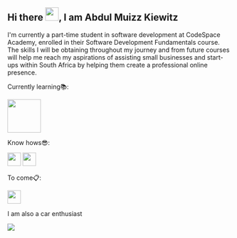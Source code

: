 ## Hi there <img src="https://media.tenor.com/0CpFOKGVaeMAAAAi/hand-waving-hand.gif" width="30px">, I am Abdul Muizz Kiewitz 

I'm currently a part-time student in software development at CodeSpace Academy, enrolled in their Software Development Fundamentals course. The skills I will be obtaining throughout my journey and from future courses will help me reach my aspirations of assisting small businesses and start-ups within South Africa by helping them create a professional online presence.

Currently learning📚:

<img src="https://cdn.jsdelivr.net/gh/devicons/devicon@latest/icons/tailwindcss/tailwindcss-original-wordmark.svg" width="75px"/>

Know hows😎:

<img src="https://cdn.jsdelivr.net/gh/devicons/devicon@latest/icons/html5/html5-original-wordmark.svg" width="30px"/>
<img src="https://cdn.jsdelivr.net/gh/devicons/devicon@latest/icons/css3/css3-original-wordmark.svg" width="30px"/>

To come📋:

<img src="https://cdn.jsdelivr.net/gh/devicons/devicon@latest/icons/javascript/javascript-original.svg" width="30px"/>

I am also a car enthusiast


<img src="https://media.tenor.com/Vknqir7uZusAAAAi/yibo-wangyibo.gif">



<!--
**Muizz-CS/Muizz-CS** is a ✨ _special_ ✨ repository because its `README.md` (this file) appears on your GitHub profile.

Here are some ideas to get you started:

- 🔭 I’m currently working on ...
- 🌱 I’m currently learning ...
- 👯 I’m looking to collaborate on ...
- 🤔 I’m looking for help with ...
- 💬 Ask me about ...
- 📫 How to reach me: ...
- 😄 Pronouns: ...
- ⚡ Fun fact: ...
-->
